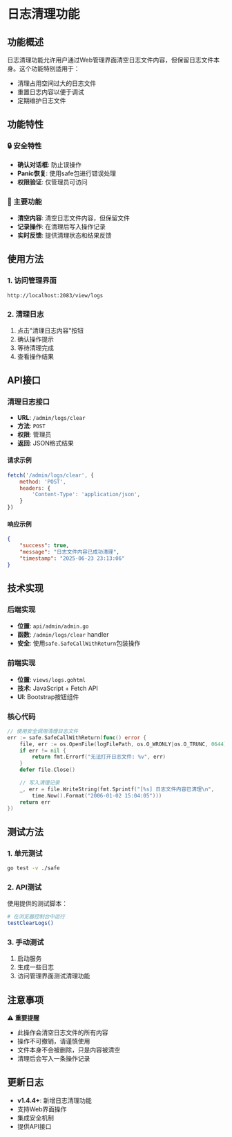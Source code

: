 # 日志清理功能

## 功能概述

日志清理功能允许用户通过Web管理界面清空日志文件内容，但保留日志文件本身。这个功能特别适用于：

- 清理占用空间过大的日志文件
- 重置日志内容以便于调试
- 定期维护日志文件

## 功能特性

### 🔒 安全特性
- **确认对话框**: 防止误操作
- **Panic恢复**: 使用safe包进行错误处理
- **权限验证**: 仅管理员可访问

### 🎯 主要功能
- **清空内容**: 清空日志文件内容，但保留文件
- **记录操作**: 在清理后写入操作记录
- **实时反馈**: 提供清理状态和结果反馈

## 使用方法

### 1. 访问管理界面
```
http://localhost:2083/view/logs
```

### 2. 清理日志
1. 点击"清理日志内容"按钮
2. 确认操作提示
3. 等待清理完成
4. 查看操作结果

## API接口

### 清理日志接口
- **URL**: `/admin/logs/clear`
- **方法**: `POST`
- **权限**: 管理员
- **返回**: JSON格式结果

#### 请求示例
```javascript
fetch('/admin/logs/clear', {
    method: 'POST',
    headers: {
        'Content-Type': 'application/json',
    }
})
```

#### 响应示例
```json
{
    "success": true,
    "message": "日志文件内容已成功清理",
    "timestamp": "2025-06-23 23:13:06"
}
```

## 技术实现

### 后端实现
- **位置**: `api/admin/admin.go`
- **函数**: `/admin/logs/clear` handler
- **安全**: 使用`safe.SafeCallWithReturn`包装操作

### 前端实现
- **位置**: `views/logs.gohtml`
- **技术**: JavaScript + Fetch API
- **UI**: Bootstrap按钮组件

### 核心代码
```go
// 使用安全调用清理日志文件
err := safe.SafeCallWithReturn(func() error {
    file, err := os.OpenFile(logFilePath, os.O_WRONLY|os.O_TRUNC, 0644)
    if err != nil {
        return fmt.Errorf("无法打开日志文件: %v", err)
    }
    defer file.Close()
    
    // 写入清理记录
    _, err = file.WriteString(fmt.Sprintf("[%s] 日志文件内容已清理\n", 
        time.Now().Format("2006-01-02 15:04:05")))
    return err
})
```

## 测试方法

### 1. 单元测试
```bash
go test -v ./safe
```

### 2. API测试
使用提供的测试脚本：
```bash
# 在浏览器控制台中运行
testClearLogs()
```

### 3. 手动测试
1. 启动服务
2. 生成一些日志
3. 访问管理界面测试清理功能

## 注意事项

⚠️ **重要提醒**
- 此操作会清空日志文件的所有内容
- 操作不可撤销，请谨慎使用
- 文件本身不会被删除，只是内容被清空
- 清理后会写入一条操作记录

## 更新日志

- **v1.4.4+**: 新增日志清理功能
- 支持Web界面操作
- 集成安全机制
- 提供API接口
